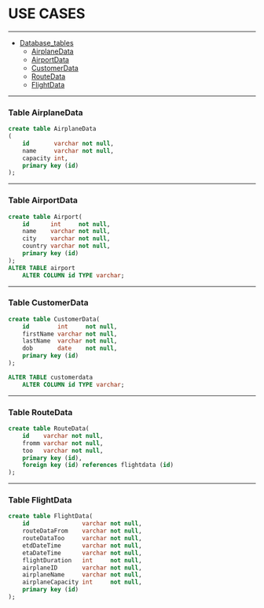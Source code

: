 # USE CASES

---

<!-- TOC -->
- [Database_tables]()
    - [AirplaneData](#table-airplanedata)
    - [AirportData](#table-airportdata)
    - [CustomerData](#table-customerdata)
    - [RouteData](#table-routedata)
    - [FlightData](#table-flightdata)
    
                      
---

### Table AirplaneData  

```sql
create table AirplaneData
(
    id       varchar not null,
    name     varchar not null,
    capacity int,
    primary key (id)
);
```                 
---

### Table AirportData 

```sql
create table Airport(
    id      int     not null,
    name    varchar not null,
    city    varchar not null,
    country varchar not null,
    primary key (id)
);
ALTER TABLE airport
    ALTER COLUMN id TYPE varchar;
```
                      
---

### Table CustomerData

```sql
create table CustomerData(
    id        int     not null,
    firstName varchar not null,
    lastName  varchar not null,
    dob       date    not null,
    primary key (id)
);

ALTER TABLE customerdata
    ALTER COLUMN id TYPE varchar;
```                  
---

### Table RouteData

```sql
create table RouteData(
    id    varchar not null,
    fromm varchar not null,
    too   varchar not null,
    primary key (id),
    foreign key (id) references flightdata (id)
);
```
---

### Table FlightData

```sql
create table FlightData(
    id               varchar not null,
    routeDataFrom    varchar not null,
    routeDataToo     varchar not null,
    etdDateTime      varchar not null,
    etaDateTime      varchar not null,
    flightDuration   int     not null,
    airplaneID       varchar not null,
    airplaneName     varchar not null,
    airplaneCapacity int     not null,
    primary key (id)
);
```

